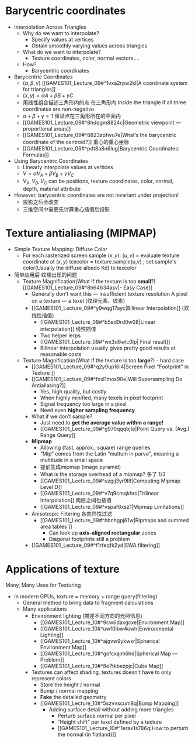 
# Barycentric coordinates

- Interpolation Across Triangles
	- Why do we want to interpolate?
		- Specify values at vertices
		- Obtain smoothly varying values across triangles
	- What do we want to interpolate?
		- Texture coordinates, color, normal vectors....
	- How?
		- Barycentric coordinates
- Barycentric Coordinates
	-  $(\alpha,\beta,\gamma )$ [[GAMES101_Lecture_09#^1vxa2rpw2kl|A coordinate system for triangles]]
	-  $(x,y) =  \alpha A+ \beta B + \gamma C$
	- 用线性组合描述三角形内的点  在三角形内 Inside the triangle if all three coordinates are non-negative
	- $\alpha + \beta + \gamma = 1$ 保证点在三角形所在的平面内
	- [[GAMES101_Lecture_09#^8hdqgm8824c|Geometric viewpoint — proportional areas]]
	- [[GAMES101_Lecture_09#^8823zpfwu7e|What’s the barycentric coordinate of the centroid?]] 重心的重心坐标
	- [[GAMES101_Lecture_09#^pdt8a8n6lug|Barycentric Coordinates: Formulas]]
- Using Barycentric Coordinates
	- Linearly interpolate values at vertices
	- $V =  \alpha V_A+ \beta V_B + \gamma V_C$
	- $V_A, V_B, V_C$ can be positions, texture coordinates, color, normal, depth, material attribute
- However, barycentric coordinates are not invariant under projection!
	- 投影之后会改变
	- 三维空间中需要先计算重心插值后投影


# Texture antialiasing (MIPMAP)

- Simple Texture Mapping: Diffuse Color
	- For each rasterized screen sample $(x, y)$:
		$(u,v)$ = evaluate texture coordinate at $(x, y)$ texcolor = texture.sample(u,v) ;
		set sample's color(Usually the diffuse albedo Kd) to texcolor
- 简单应用后 纹理出现的问题
	- Texture Magnification(What if the texture is too **small**?)[[GAMES101_Lecture_09#^8h64634asv|- Easy Case]]
		- Generally don't want this — insufficient texture resolution A pixel on a texture — a texel (纹理元素、纹素)
		- [[GAMES101_Lecture_09#^y9wqg17ayc|Bilinear Interpolation]] (双线性插值)
			- [[GAMES101_Lecture_09#^b5ed0rd0w08|Linear interpolation]] 线性插值
			- Two helper lerps
			- [[GAMES101_Lecture_09#^wx3d6wlc0lp| Final result]]
			- Bilinear interpolation usually gives pretty good results at reasonable costs
	- Texture Magnification(What if the texture is too **large**?) - hard case
		- [[GAMES101_Lecture_09#^q2y9up16i4|Screen Pixel “Footprint” in Texture ]]
		- [[GAMES101_Lecture_09#^fxxl1mox90e|Will Supersampling Do Antialiasing?]]
			- Yes, high quality, but costly
			- When highly minified, many texels in pixel footprint
			- Signal frequency too large in a pixel
			- Need even **higher sampling frequency**
		- What if we don’t sample?
			- Just need to **get the average value within a range!**
			- [[GAMES101_Lecture_09#^g970qqqbjte|Point Query vs. (Avg.) Range Query]]
		- **Mipmap**
			- Allowing (fast, approx., square) range queries
			- “Mip” comes from the Latin “multum in parvo", meaning a multitude in a small space
			- 提前生成mipmap  (image pyramid)
			- What is the storage overhead of a mipmap? 多了 1/3
			- [[GAMES101_Lecture_09#^uzgij3yr9l8|Computing Mipmap Level D]]
			- [[GAMES101_Lecture_09#^v7q9cmqkhro|Trilinear Interpolation]] 两层之间也插值
			- [[GAMES101_Lecture_09#^vspaf6xsz1|Mipmap Limitations]]
		- Anisotropic Filtering 各向异性过滤
			- [[GAMES101_Lecture_09#^hbnhgpj61w|Ripmaps and summed area tables ]]
				- Can look up **axis-aligned rectangular** zones
				- Diagonal footprints still a problem
		- [[GAMES101_Lecture_09#^f1rfeqfk2yd|EWA filtering]]

# Applications of texture

Many, Many Uses for Texturing
- In modern GPUs, texture = memory + range query(filtering)
	- General method to bring data to fragment calculations 
	- Many applications
		- Environment lighting (描述不同方向的光照信息)
			- [[GAMES101_Lecture_10#^9cw6daxgcxe|Environment Map]] 
			- [[GAMES101_Lecture_10#^uwf0lbw4owh|Environmental Lighting]]
			- [[GAMES101_Lecture_10#^ajqvw9ykwxr|Spherical Environment Map]]
			- [[GAMES101_Lecture_10#^gofcxajm6hd|Spherical Map — Problem]]
			- [[GAMES101_Lecture_10#^8e7tkbezpjc|Cube Map]]
		- Textures can affect shading, textures doesn't have to only represent colors
			- Store the height / normal
			- Bump / normal mapping
			- **Fake** the detailed geometry
			- [[GAMES101_Lecture_10#^5szvvscum8q|Bump Mapping]]
				- Adding surface detail without adding more triangles
					- Perturb surface normal per pixel
					- “Height shift” per texel defined by a texture
					- [[GAMES101_Lecture_10#^1erax1s786q|How to perturb the normal (in flatland)]]